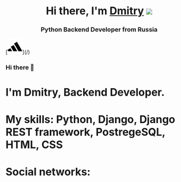<h1 align="center">Hi there, I'm <a href="https://github.com/DoDmAnat" target="_blank">Dmitry</a> 
<img src="https://github.com/blackcater/blackcater/raw/main/images/Hi.gif" height="32"/></h1>
<h3 align="center">Python Backend Developer from Russia</h3>
[<img src='https://github.com/simple-icons/simple-icons/blob/develop/icons/adidas.svg' alt='linkedin' height='40'>](/)

### Hi there 👋

# I'm Dmitry, Backend Developer.
# My skills: Python, Django, Django REST framework, PostregeSQL, HTML, CSS

# Social networks: 
